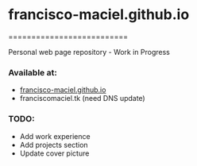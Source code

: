 # francisco-maciel.github.io
==========================

Personal web page repository - Work in Progress

### Available at: 
- [francisco-maciel.github.io](http://francisco-maciel.github.io/)
- franciscomaciel.tk (need DNS update)

### TODO:
- Add work experience
- Add projects section
- Update cover picture
